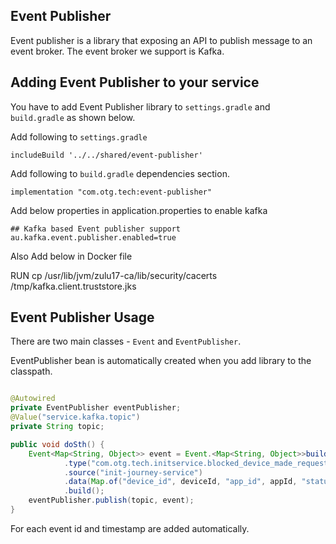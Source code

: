 Event Publisher
-----

Event publisher is a library that exposing an API to publish message to an event broker. The event broker we support is
Kafka.

## Adding Event Publisher to your service

You have to add Event Publisher library to `settings.gradle` and `build.gradle` as shown below.

Add following to `settings.gradle`

```
includeBuild '../../shared/event-publisher'
```

Add following to `build.gradle` dependencies section.

```
implementation "com.otg.tech:event-publisher"
```

Add below properties in application.properties to enable kafka

```
## Kafka based Event publisher support
au.kafka.event.publisher.enabled=true
```

Also Add below in Docker file

RUN cp /usr/lib/jvm/zulu17-ca/lib/security/cacerts /tmp/kafka.client.truststore.jks

## Event Publisher Usage

There are two main classes - `Event` and `EventPublisher`.

EventPublisher bean is automatically created when you add library to the classpath.

```java

@Autowired
private EventPublisher eventPublisher;
@Value("service.kafka.topic")
private String topic;

public void doSth() {
    Event<Map<String, Object>> event = Event.<Map<String, Object>>builder()
            .type("com.otg.tech.initservice.blocked_device_made_request")
            .source("init-journey-service")
            .data(Map.of("device_id", deviceId, "app_id", appId, "status_code", LOCKED))
            .build();
    eventPublisher.publish(topic, event);
}
```

For each event id and timestamp are added automatically.